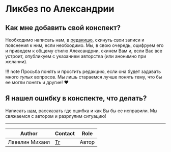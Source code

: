 # Ликбез по Александрии

## Как мне добавить свой конспект?

Необходимо написать нам, в [редакицю](admins.md), скинуть свои записи и пояснения к ним, если необходимо. Мы, в свою очередь, оцифруем его и приведем к общему стилю Александрии, скинем Вам и, если Вас все устроит, опубликуем с указанием авторства (или анонимно при желании).

!!! note
    Просьба понять и простить редакцию, если она будет задавать много *тупых* вопросов. Мы лишь стараемся лучше понять тему, что бы ее могли понять и другие! ❤️

## Я нашел ошибку в конспекте, что делать?

Написать [нам](admins.md), рассказать где ошибка и как Вы бы ее исправили. Мы свяжаемся с автором и разрлулим ситуацию!

---
| Author         | Contact                       | Role  |
|----------------|-------------------------------|-------|
| Лавелин Михаил | [Тг](https://t.me/mikhaillav) | Автор |